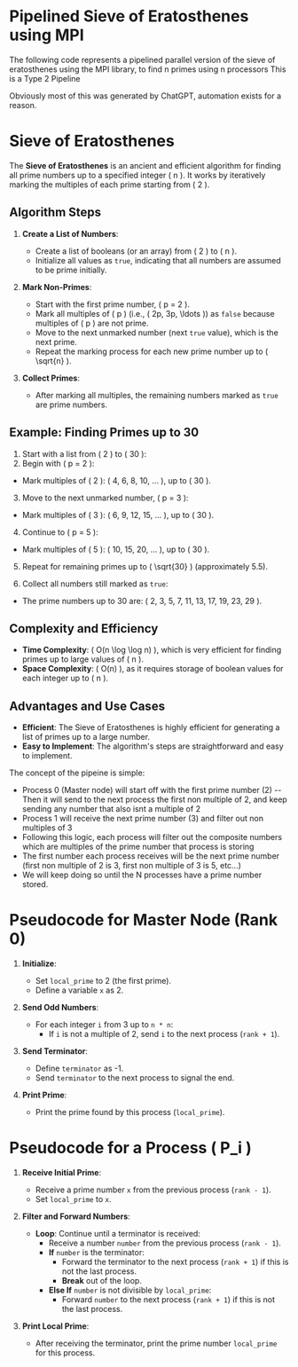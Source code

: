 # Pipelined Sieve of Eratosthenes using MPI

The following code represents a pipelined parallel version of the sieve of eratosthenes using the MPI library, 
to find n primes using n processors
This is a Type 2 Pipeline

Obviously most of this was generated by ChatGPT, automation exists for a reason.
# Sieve of Eratosthenes

The **Sieve of Eratosthenes** is an ancient and efficient algorithm for finding all prime numbers up to a specified integer \( n \). It works by iteratively marking the multiples of each prime starting from \( 2 \).

## Algorithm Steps

1. **Create a List of Numbers**:
   - Create a list of booleans (or an array) from \( 2 \) to \( n \).
   - Initialize all values as `true`, indicating that all numbers are assumed to be prime initially.

2. **Mark Non-Primes**:
   - Start with the first prime number, \( p = 2 \).
   - Mark all multiples of \( p \) (i.e., \( 2p, 3p, \ldots \)) as `false` because multiples of \( p \) are not prime.
   - Move to the next unmarked number (next `true` value), which is the next prime.
   - Repeat the marking process for each new prime number up to \( \sqrt{n} \).

3. **Collect Primes**:
   - After marking all multiples, the remaining numbers marked as `true` are prime numbers.

## Example: Finding Primes up to 30

1. Start with a list from \( 2 \) to \( 30 \):
2. Begin with \( p = 2 \):
- Mark multiples of \( 2 \): \( 4, 6, 8, 10, ... \), up to \( 30 \).

3. Move to the next unmarked number, \( p = 3 \):
- Mark multiples of \( 3 \): \( 6, 9, 12, 15, ... \), up to \( 30 \).

4. Continue to \( p = 5 \):
- Mark multiples of \( 5 \): \( 10, 15, 20, ... \), up to \( 30 \).

5. Repeat for remaining primes up to \( \sqrt{30} \) (approximately 5.5).

6. Collect all numbers still marked as `true`:
- The prime numbers up to 30 are: \( 2, 3, 5, 7, 11, 13, 17, 19, 23, 29 \).

## Complexity and Efficiency

- **Time Complexity**: \( O(n \log \log n) \), which is very efficient for finding primes up to large values of \( n \).
- **Space Complexity**: \( O(n) \), as it requires storage of boolean values for each integer up to \( n \).

## Advantages and Use Cases

- **Efficient**: The Sieve of Eratosthenes is highly efficient for generating a list of primes up to a large number.
- **Easy to Implement**: The algorithm's steps are straightforward and easy to implement.


The concept of the pipeine is simple:
- Process 0 (Master node) will start off with the first prime number (2)
-- Then it will send to the next process the first non multiple of 2, and keep sending any number that also isnt a multiple of 2
- Process 1 will receive the next prime number (3) and filter out non multiples of 3
- Following this logic, each process will filter out the composite numbers which are multiples of the prime number that process is storing
- The first number each process receives will be the next prime number (first non multiple of 2 is 3, first non multiple of 3 is 5, etc...)
- We will keep doing so until the N processes have a prime number stored.

# Pseudocode for Master Node (Rank 0)

1. **Initialize**:
   - Set `local_prime` to 2 (the first prime).
   - Define a variable `x` as 2.

2. **Send Odd Numbers**:
   - For each integer `i` from 3 up to `n * n`:
     - If `i` is not a multiple of 2, send `i` to the next process (`rank + 1`).

3. **Send Terminator**:
   - Define `terminator` as -1.
   - Send `terminator` to the next process to signal the end.

4. **Print Prime**:
   - Print the prime found by this process (`local_prime`).

# Pseudocode for a Process \( P_i \)

1. **Receive Initial Prime**:
   - Receive a prime number `x` from the previous process (`rank - 1`).
   - Set `local_prime` to `x`.

2. **Filter and Forward Numbers**:
   - **Loop**: Continue until a terminator is received:
     - Receive a number `number` from the previous process (`rank - 1`).
     - **If** `number` is the terminator:
       - Forward the terminator to the next process (`rank + 1`) if this is not the last process.
       - **Break** out of the loop.
     - **Else If** `number` is not divisible by `local_prime`:
       - Forward `number` to the next process (`rank + 1`) if this is not the last process.

3. **Print Local Prime**:
   - After receiving the terminator, print the prime number `local_prime` for this process.
